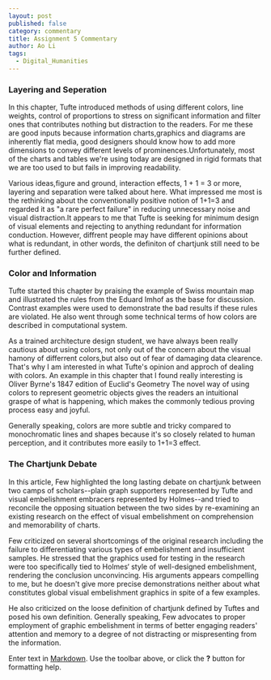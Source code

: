 ```yaml
---
layout: post
published: false
category: commentary
title: Assignment 5 Commentary
author: Ao Li
tags:
  - Digital_Humanities
---
```

### Layering and Seperation
In this chapter, Tufte introduced methods of using different colors, line weights, control of proportions to stress on significant information and filter ones that contributes nothing but distraction to the readers. For me these are good inputs because information charts,graphics and diagrams are inherently flat media, good designers should know how to add more dimensions to convey different levels of prominences.Unfortunately, most of the charts and tables we're using today are designed in rigid formats that we are too used to but fails in improving readability.

Various ideas,figure and ground, interaction effects, 1 + 1 = 3 or more, layering and separation were talked about here. What impressed me most is the rethinking about the conventionally positive notion of 1+1=3 and regarded it as "a rare perfect failure" in reducing unnecessary noise and visual distraction.It appears to me that Tufte is seeking for minimum design of visual elements and rejecting to anything redundant for  information conduction. However, diffrent people may have different opinions about what is redundant, in other words, the definiton of chartjunk still need to be further defined.

### Color and Information
Tufte started this chapter by praising the example of Swiss mountain map and illustrated the rules from the Eduard Imhof as the base for discussion. Contrast examples were used to demonstrate the bad results if these rules are violated. He also went through some technical terms of how colors are described in computational system. 

As a trained architecture design student, we have always been really cautious about using colors, not only out of the concern about the visual hamony of differrent colors,but also out of fear of damaging data clearence. That's why I am interested in what Tufte's opinion and approch of dealing with colors. An example in this chapter that I found really interesting is Oliver Byrne's 1847 edition of Euclid's Geometry 
The novel way of using colors to represent geometric objects gives the readers an intuitional graspe of what is happening, which makes the commonly tedious proving process easy and joyful.

Generally speaking, colors are more subtle and tricky compared to monochromatic lines and shapes because it's so closely related to human perception, and it contributes more easily to 1+1=3 effect.

### The Chartjunk Debate
In this article, Few highlighted the long lasting debate on chartjunk between two camps of scholars--plain graph supporters represented by Tufte and visual embelishment embracers represented by Holmes--and tried to reconcile the opposing situation between the two sides by re-examining an existing research on the effect of visual embelishment on comprehension and memorability of charts.

Few criticized on several shortcomings of the original research including the failure to differentiating various types of embelishment and insufficient samples. He stressed that the graphics used for testing in the research were too specifically tied to Holmes‘ style of well-designed embelishment, rendering the conclusion unconvincing. His arguments appears compelling to me, but he doesn't give more precise demonstrations neither about what constitutes global visual embelishment graphics in spite of a few examples.

He also criticized on the loose definition of chartjunk defined by Tuftes and posed his own definition. Generally speaking, Few advocates to proper employment of graphic embelishment in terms of better engaging readers' attention and memory to a degree of not distracting or mispresenting from the information.   

Enter text in [Markdown](http://daringfireball.net/projects/markdown/). Use the toolbar above, or click the **?** button for formatting help.
